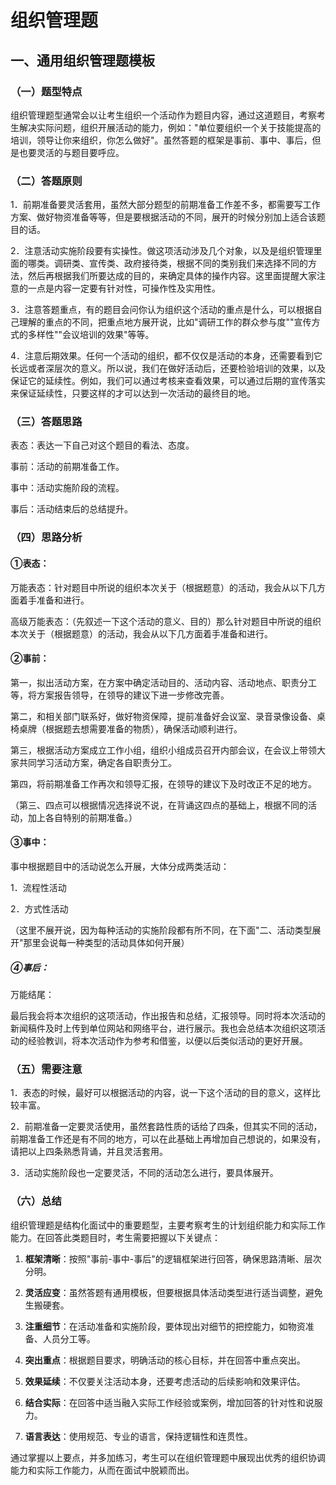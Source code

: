 # 组织管理题

## 一、通用组织管理题模板

### （一）题型特点

组织管理题型通常会以让考生组织一个活动作为题目内容，通过这道题目，考察考生解决实际问题，组织开展活动的能力，例如："单位要组织一个关于技能提高的培训，领导让你来组织，你怎么做好"。虽然答题的框架是事前、事中、事后，但是也要灵活的与题目要呼应。

### （二）答题原则

1．前期准备要灵活套用，虽然大部分题型的前期准备工作差不多，都需要写工作方案、做好物资准备等等，但是要根据活动的不同，展开的时候分别加上适合该题目的话。

2．注意活动实施阶段要有实操性。做这项活动涉及几个对象，以及是组织管理里面的哪类。调研类、宣传类、政府接待类，根据不同的类别我们来选择不同的方法，然后再根据我们所要达成的目的，来确定具体的操作内容。这里面提醒大家注意的一点是内容一定要有针对性，可操作性及实用性。

3．注意答题重点，有的题目会问你认为组织这个活动的重点是什么，可以根据自己理解的重点的不同，把重点地方展开说，比如"调研工作的群众参与度""宣传方式的多样性""会议培训的效果"等等。

4．注意后期效果。任何一个活动的组织，都不仅仅是活动的本身，还需要看到它长远或者深层次的意义。所以说，我们在做好活动后，还要检验培训的效果，以及保证它的延续性。例如，我们可以通过考核来查看效果，可以通过后期的宣传落实来保证延续性，只要这样的才可以达到一次活动的最终目的地。

### （三）答题思路

<!-- ①表态 ②事前 ③事中 ④事后  -->

表态：表达一下自己对这个题目的看法、态度。

事前：活动的前期准备工作。

事中：活动实施阶段的流程。

事后：活动结束后的总结提升。

### （四）思路分析

#### ①表态：

万能表态：针对题目中所说的组织本次关于（根据题意）的活动，我会从以下几方面着手准备和进行。

高级万能表态：（先叙述一下这个活动的意义、目的）那么针对题目中所说的组织本次关于（根据题意）的活动，我会从以下几方面着手准备和进行。

#### ②事前：

第一，拟出活动方案，在方案中确定活动目的、活动内容、活动地点、职责分工等，将方案报告领导，在领导的建议下进一步修改完善。

第二，和相关部门联系好，做好物资保障，提前准备好会议室、录音录像设备、桌椅桌牌（根据题去想需要准备的物质），确保活动顺利进行。

第三，根据活动方案成立工作小组，组织小组成员召开内部会议，在会议上带领大家共同学习活动方案，确定各自职责分工。

第四，将前期准备工作再次和领导汇报，在领导的建议下及时改正不足的地方。

（第三、四点可以根据情况选择说不说，在背诵这四点的基础上，根据不同的活动，加上各自特别的前期准备。）

#### ③事中：

事中根据题目中的活动说怎么开展，大体分成两类活动：

1．流程性活动

2．方式性活动

（这里不展开说，因为每种活动的实施阶段都有所不同，在下面"二、活动类型展开"那里会说每一种类型的活动具体如何开展）

##### ④事后：

万能结尾：

最后我会将本次组织的这项活动，作出报告和总结，汇报领导。同时将本次活动的新闻稿件及时上传到单位网站和网络平台，进行展示。我也会总结本次组织这项活动的经验教训，将本次活动作为参考和借鉴，以便以后类似活动的更好开展。

### （五）需要注意

1．表态的时候，最好可以根据活动的内容，说一下这个活动的目的意义，这样比较丰富。

2．前期准备一定要灵活使用，虽然套路性质的话给了四条，但其实不同的活动，前期准备工作还是有不同的地方，可以在此基础上再增加自己想说的，如果没有，请把以上四条熟悉背诵，并且灵活套用。

3．活动实施阶段也一定要灵活，不同的活动怎么进行，要具体展开。

### （六）总结

组织管理题是结构化面试中的重要题型，主要考察考生的计划组织能力和实际工作能力。在回答此类题目时，考生需要把握以下关键点：

1. **框架清晰**：按照"事前-事中-事后"的逻辑框架进行回答，确保思路清晰、层次分明。

2. **灵活应变**：虽然答题有通用模板，但要根据具体活动类型进行适当调整，避免生搬硬套。

3. **注重细节**：在活动准备和实施阶段，要体现出对细节的把控能力，如物资准备、人员分工等。

4. **突出重点**：根据题目要求，明确活动的核心目标，并在回答中重点突出。

5. **效果延续**：不仅要关注活动本身，还要考虑活动的后续影响和效果评估。

6. **结合实际**：在回答中适当融入实际工作经验或案例，增加回答的针对性和说服力。

7. **语言表达**：使用规范、专业的语言，保持逻辑性和连贯性。

通过掌握以上要点，并多加练习，考生可以在组织管理题中展现出优秀的组织协调能力和实际工作能力，从而在面试中脱颖而出。

